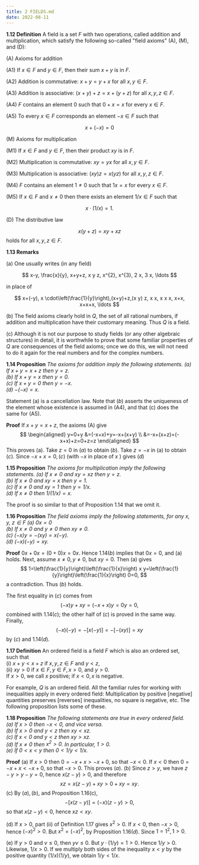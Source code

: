 ```yaml
---
title: 2 FIELDS.md
date: 2022-08-11
---
```


**$1.12$ Definition** A field is a set $F$ with two operations, called addition and multiplication, which satisfy the following so-called "field axioms" (A), (M), and (D):

(A) Axioms for addition

(A1) If $x \in F$ and $y \in F$, then their sum $x+y$ is in $F$.

(A2) Addition is commutative: $x+y=y+x$ for all $x, y \in F$.

(A3) Addition is associative: $(x+y)+z=x+(y+z)$ for all $x, y, z \in F$.

(A4) $F$ contains an element 0 such that $0+x=x$ for every $x \in F$.

(A5) To every $x \in F$ corresponds an element $-x \in F$ such that

$$
x+(-x)=0
$$

(M) Axioms for multiplication

(M1) If $x \in F$ and $y \in F$, then their product $x y$ is in $F$.

(M2) Multiplication is commutative: $x y=y x$ for all $x, y \in F$.

(M3) Multiplication is associative: $(x y) z=x(y z)$ for all $x, y, z \in F$.

(M4) $F$ contains an element $1 \neq 0$ such that $1 x=x$ for every $x \in F$.

(M5) If $x \in F$ and $x \neq 0$ then there exists an element $1 / x \in F$ such that

$$
x \cdot(1 / x)=1 \text {. }
$$

(D) The distributive law

$$
x(y+z)=x y+x z
$$
holds for all $x, y, z \in F$.

**$1.13$ Remarks**

(a) One usually writes (in any field)

$$
x-y, \frac{x}{y}, x+y+z, x y z, x^{2}, x^{3}, 2 x, 3 x, \ldots
$$

in place of

$$
x+(-y), x \cdot\left(\frac{1}{y}\right),(x+y)+z,(x y) z, x x, x x x, x+x, x+x+x, \ldots
$$

(b) The field axioms clearly hold in $Q$, the set of all rational numbers, if addition and multiplication have their customary meaning. Thus $Q$ is a field.

(c) Although it is not our purpose to study fields (or any other algebraic structures) in detail, it is worthwhile to prove that some familiar properties of $Q$ are consequences of the field axioms; once we do this, we will not need to do it again for the real numbers and for the complex numbers.


**1.14 Proposition** *The axioms for addition imply the following statements.
(a) If $x+y=x+z$ then $y=z$.<br>
(b) If $x+y=x$ then $y=0$.<br>
(c) If $x+y=0$ then $y=-x$.<br>
(d) $-(-x)=x$.<br>*

Statement (a) is a cancellation law. Note that $(b)$ asserts the uniqueness of the element whose existence is assumed in (A4), and that (c) does the same for (A5).

**Proof** If $x+y=x+z$, the axioms (A) give
$$
\begin{aligned}
y=0+y &=(-x+x)+y=-x+(x+y) \\
&=-x+(x+z)=(-x+x)+z=0+z=z
\end{aligned}
$$
This proves (a). Take $z=0$ in $(a)$ to obtain $(b)$. Take $z=-x$ in (a) to obtain $(c)$.
Since $-x+x=0,(c)$ (with $-x$ in place of $x$ ) gives $(d)$

**1.15 Proposition** *The axioms for multiplication imply the following statements.
(a) If $x \neq 0$ and $x y=x z$ then $y=z$.<br>
(b) If $x \neq 0$ and $x y=x$ then $y=1$.<br>
(c) If $x \neq 0$ and $x y=1$ then $y=1 / x$.<br>
(d) If $x \neq 0$ then $1 /(1 / x)=x$.<br>*

The proof is so similar to that of Proposition $1.14$ that we omit it.

**1.16 Proposition** *The field axioms imply the following statements, for any $x, y$, $z \in F$
(a) $0 x=0$<br>
(b) If $x \neq 0$ and $y \neq 0$ then $x y \neq 0$.<br>
(c) $(-x) y=-(x y)=x(-y)$.<br>
(d) $(-x)(-y)=x y$.<br>*

**Proof** $0 x+0 x=(0+0) x=0 x$. Hence $1.14(b)$ implies that $0 x=0$, and (a) holds.
Next, assume $x \neq 0, y \neq 0$, but $x y=0$. Then (a) gives
$$
1=\left(\frac{1}{y}\right)\left(\frac{1}{x}\right) x y=\left(\frac{1}{y}\right)\left(\frac{1}{x}\right) 0=0,
$$
a contradiction. Thus $(b)$ holds.

The first equality in $(c)$ comes from
$$
(-x) y+x y=(-x+x) y=0 y=0,
$$
combined with $1.14(c)$; the other half of $(c)$ is proved in the same way. Finally,
$$
(-x)(-y)=-[x(-y)]=-[-(x y)]=x y
$$
by $(c)$ and $1.14(d)$.

**1.17 Definition** 
An ordered field is a field $F$ which is also an ordered set, such that<br>
(i) $x+y<x+z$ if $x, y, z \in F$ and $y<z$,<br>
(ii) $x y>0$ if $x \in F, y \in F, x>0$, and $y>0$.<br>
If $x>0$, we call $x$ positive; if $x<0, x$ is negative.

For example, $Q$ is an ordered field.
All the familiar rules for working with inequalities apply in every ordered field: Multiplication by positive [negative] quantities preserves [reverses] inequalities, no square is negative, etc. The following proposition lists some of these.

**1.18 Proposition** *The following statements are true in every ordered field.<br>
(a) If $x>0$ then $-x<0$, and vice versa.<br>
(b) If $x>0$ and $y<z$ then $x y<x z$.<br>
(c) If $x<0$ and $y<z$ then $x y>x z$.<br>
(d) If $x \neq 0$ then $x^{2}>0$. In particular, $1>0$.<br>
(e) If $0<x<y$ then $0<1 / y<1 / x$.<br>*

**Proof**
(a) If $x>0$ then $0=-x+x>-x+0$, so that $-x<0$. If $x<0$ then $0=-x+x<-x+0$, so that $-x>0$. This proves $(a)$.
(b) Since $z>y$, we have $z-y>y-y=0$, hence $x(z-y)>0$, and therefore
$$
x z=x(z-y)+x y>0+x y=x y .
$$
(c) By $(a),(b)$, and Proposition 1.16(c),
$$
-[x(z-y)]=(-x)(z-y)>0,
$$
so that $x(z-y)<0$, hence $x z<x y$.

(d) If $x>0$, part (ii) of Definition $1.17$ gives $x^{2}>0$. If $x<0$, then $-x>0$, hence $(-x)^{2}>0$. But $x^{2}=(-x)^{2}$, by Proposition $1.16(d)$. Since $1=1^{2}, 1>0$.

(e) If $y>0$ and $v \leq 0$, then $y v \leq 0$. But $y \cdot(1 / y)=1>0$. Hence $1 / y>0$. Likewise, $1 / x>0$. If we multiply both sides of the inequality $x<y$ by the positive quantity $(1 / x)(1 / y)$, we obtain $1 / y<1 / x$.